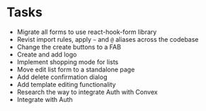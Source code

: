 # Tasks

- Migrate all forms to use react-hook-form library
- Revist import rules, apply `~` and `@` aliases across the codebase
- Change the create buttons to a FAB
- Create and add logo
- Implement shopping mode for lists
- Move edit list form to a standalone page
- Add delete confirmation dialog
- Add template editing functionality
- Research the way to integrate Auth with Convex
- Integrate with Auth
